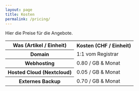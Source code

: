 ```yaml
---
layout: page
title: Kosten
permalink: /pricing/
---
```


Hier die Preise für die Angebote.

<table>
	<tr>
  		<th>
			Was (Artikel / Einheit)
  		</th>
  		<th>
			Kosten (CHF / Einheit)
  		</th>
	</tr>
	<tr>
		<th>
			Domain
		</th>
		<td>
			1:1 vom Registrar
		</td>
	</tr>
	<tr>
    	<th>
      		Webhosting
    	</th>
    	<td>
			0.80 / GB & Monat
    	</td>
  	</tr>
  	<tr>
    	<th>
      		Hosted Cloud (Nextcloud)
    	</th>
    	<td>
      		0.05 / GB & Monat
    	</td>
  	</tr>
  	<tr>
    	<th>
      		Externes Backup
    	</th>
    	<td>
      		0.70 / GB & Monat
    	</td>
  	</tr>
</table>
